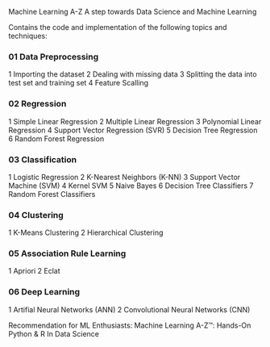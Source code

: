 Machine Learning A-Z
A step towards Data Science and Machine Learning

Contains the code and implementation of the following topics and techniques:
### 01 Data Preprocessing

1 Importing the dataset
2 Dealing with missing data
3 Splitting the data into test set and training set
4 Feature Scalling

### 02 Regression

1 Simple Linear Regression
2 Multiple Linear Regression
3 Polynomial Linear Regression
4 Support Vector Regression (SVR)
5 Decision Tree Regression
6 Random Forest Regression

### 03 Classification

1 Logistic Regression
2 K-Nearest Neighbors (K-NN)
3 Support Vector Machine (SVM)
4 Kernel SVM
5 Naive Bayes
6 Decision Tree Classifiers
7 Random Forest Classifiers

### 04 Clustering

1 K-Means Clustering
2 Hierarchical Clustering

### 05 Association Rule Learning

1 Apriori
2 Eclat

### 06 Deep Learning

1 Artifial Neural Networks (ANN)
2 Convolutional Neural Networks (CNN)

Recommendation for ML Enthusiasts: Machine Learning A-Z™: Hands-On Python & R In Data Science
